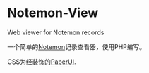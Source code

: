 # Notemon-View
Web viewer for Notemon records

一个简单的[Notemon](https://github.com/rHanbowChic/Notemon)记录查看器，使用PHP编写。

CSS为经装饰的[PaperUI](https://github.com/Remelens/PaperUI).
